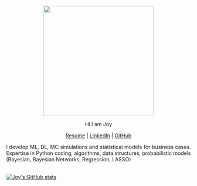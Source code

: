 





  <p align="center">
   <img width="300" height="300" src="https://github.com/joy-ald/pic/blob/main/JoyAld.jpg">
  </p>

  <p align="center"> Hi I am Joy </p>

 
  <p align="center">
  <a href="https://github.com/joy-ald/Resume-Certification/blob/main/resume.pdf">Resume</a> |
  <a href="https://www.linkedin.com/in/bejoyalduse/">LinkedIn</a> |
  <a href="https://github.com/joy-ald">GitHub</a>
  </p>

  <p align="justify">
  I develop ML, DL, MC simulations and statistical models for business cases.
  Expertise in Python coding, algorithms, data structures, probabilistic models (Bayesian, Bayesian Networks, Regression, LASSO)
  <br><br>
  </p>


[![Joy's GitHub stats](https://github-readme-stats.vercel.app/api?username=Joy)](https://github.com/anuraghazra/github-readme-stats)
<!---
joy-ald/joy-ald is a ✨ special ✨ repository because its `README.md` (this file) appears on your GitHub profile.
You can click the Preview link to take a look at your changes.
--->
